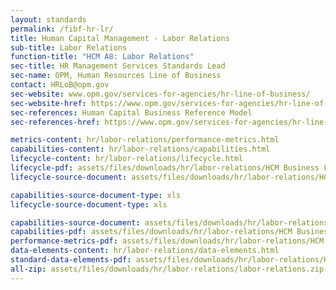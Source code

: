 ```yaml
---
layout: standards
permalink: /fibf-hr-lr/
title: Human Capital Management - Labor Relations
sub-title: Labor Relations
function-title: "HCM A8: Labor Relations"
sec-title: HR Management Services Standards Lead
sec-name: OPM, Human Resources Line of Business
contact: HRLoB@opm.gov
sec-website: www.opm.gov/services-for-agencies/hr-line-of-business/
sec-website-href: https://www.opm.gov/services-for-agencies/hr-line-of-business/
sec-references: Human Capital Business Reference Model
sec-references-href: https://www.opm.gov/services-for-agencies/hr-line-of-business/hc-business-reference-model/

metrics-content: hr/labor-relations/performance-metrics.html
capabilities-content: hr/labor-relations/capabilities.html
lifecycle-content: hr/labor-relations/lifecycle.html
lifecycle-pdf: assets/files/downloads/hr/labor-relations/HCM Business Lifecycle and Capabilities_A8 (Labor Relations).xlsx
lifecycle-source-document: assets/files/downloads/hr/labor-relations/HCM Business Lifecycle and Capabilities_A8 (Labor Relations).xlsx

capabilities-source-document-type: xls
lifecycle-source-document-type: xls

capabilities-source-document: assets/files/downloads/hr/labor-relations/HCM Business Lifecycle and Capabilities_A8 (Labor Relations).xlsx
capabilities-pdf: assets/files/downloads/hr/labor-relations/HCM Business Lifecycle and Capabilities_A8 (Labor Relations).xlsx
performance-metrics-pdf: assets/files/downloads/hr/labor-relations/HCM Service Measures_A8 (Labor Relations).xlsx
data-elements-content: hr/labor-relations/data-elements.html
standard-data-elements-pdf: assets/files/downloads/hr/labor-relations/HCM Data Standards_A8 (Labor Relations).xlsx
all-zip: assets/files/downloads/hr/labor-relations/labor-relations.zip
---
```

